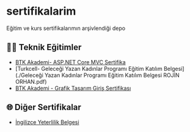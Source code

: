 # sertifikalarim
Eğitim ve kurs sertifikalarımın arşivlendiği depo
## 👩‍💻 Teknik Eğitimler

- [BTK Akademi- ASP.NET Core MVC Sertifika](./ASP.NET_Core_MVC_Sertifika.pdf)
- [Turkcell- Geleceği Yazan Kadınlar Programı Eğitim Katılım Belgesi](./Geleceği Yazan Kadınlar Programı Eğitim Katılım Belgesi ROJİN ORHAN.pdf)
- [BTK Akademi - Grafik Tasarım Giriş Sertifikası](./Grafik_Tasarıma_Giriş_Sertifika.pdf)

## 🌐 Diğer Sertifikalar

- [İngilizce Yeterlilik Belgesi](./Ingilizce_Yeterlilik.pdf)
